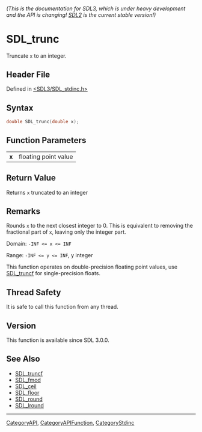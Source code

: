 ###### (This is the documentation for SDL3, which is under heavy development and the API is changing! [SDL2](https://wiki.libsdl.org/SDL2/) is the current stable version!)
# SDL_trunc

Truncate `x` to an integer.

## Header File

Defined in [<SDL3/SDL_stdinc.h>](https://github.com/libsdl-org/SDL/blob/main/include/SDL3/SDL_stdinc.h)

## Syntax

```c
double SDL_trunc(double x);
```

## Function Parameters

|           |                      |
| --------- | -------------------- |
| **x**     | floating point value |

## Return Value

Returns `x` truncated to an integer

## Remarks

Rounds `x` to the next closest integer to 0. This is equivalent to removing
the fractional part of `x`, leaving only the integer part.

Domain: `-INF <= x <= INF`

Range: `-INF <= y <= INF`, y integer

This function operates on double-precision floating point values, use
[SDL_truncf](SDL_truncf) for single-precision floats.

## Thread Safety

It is safe to call this function from any thread.

## Version

This function is available since SDL 3.0.0.

## See Also

- [SDL_truncf](SDL_truncf)
- [SDL_fmod](SDL_fmod)
- [SDL_ceil](SDL_ceil)
- [SDL_floor](SDL_floor)
- [SDL_round](SDL_round)
- [SDL_lround](SDL_lround)

----
[CategoryAPI](CategoryAPI), [CategoryAPIFunction](CategoryAPIFunction), [CategoryStdinc](CategoryStdinc)

